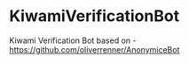 # KiwamiVerificationBot
Kiwami Verification Bot based on - https://github.com/oliverrenner/AnonymiceBot
